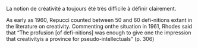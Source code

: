 
La notion de créativité a toujours été très difficile à définir clairement.

As early as 1960, Repucci counted between 50 and 60 defi-nitions extant in the literature on creativity. Commenting onthe situation in 1961, Rhodes said that “The profusion [of defi-nitions] was enough to give one the impression that creativityis a province for pseudo-intellectuals” (p. 306)